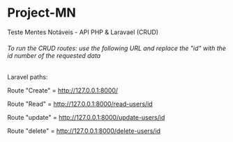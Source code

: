 # Project-MN
 Teste Mentes Notáveis - API PHP & Laravael (CRUD)


###### To run the CRUD routes: use the following URL and replace the "id" with the id number of the requested data

Laravel paths:

Route "Create" = http://127.0.0.1:8000/

Route "Read" = http://127.0.0.1:8000/read-users/id

Route "update" = http://127.0.0.1:8000/update-users/id

Route "delete" = http://127.0.0.1:8000/delete-users/id
